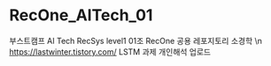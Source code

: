 # RecOne_AITech_01
부스트캠프 AI Tech RecSys level1 01조 RecOne 공용 레포지토리
소경학
\n
https://lastwinter.tistory.com/
LSTM 과제 개인해석 업로드
